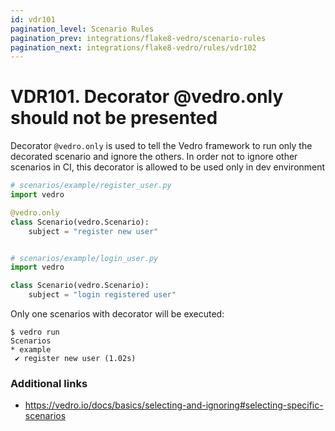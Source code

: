 ```yaml
---
id: vdr101
pagination_level: Scenario Rules
pagination_prev: integrations/flake8-vedro/scenario-rules
pagination_next: integrations/flake8-vedro/rules/vdr102
---
```


# VDR101. Decorator @vedro.only should not be presented
Decorator `@vedro.only` is used to tell the Vedro framework to run only the decorated scenario and ignore the others.
In order not to ignore other scenarios in CI, this decorator is allowed to be used only in dev environment

```python
# scenarios/example/register_user.py
import vedro

@vedro.only
class Scenario(vedro.Scenario):
    subject = "register new user"


# scenarios/example/login_user.py
import vedro

class Scenario(vedro.Scenario):
    subject = "login registered user"
```

Only one scenarios with decorator will be executed:

```shell
$ vedro run
Scenarios
* example
 ✔ register new user (1.02s)
```

### Additional links
- https://vedro.io/docs/basics/selecting-and-ignoring#selecting-specific-scenarios
